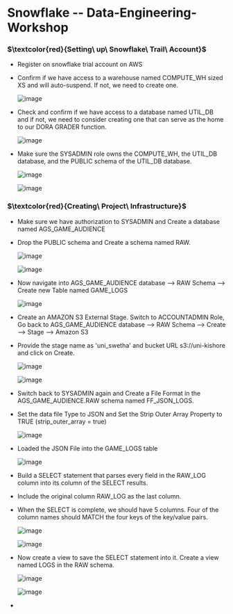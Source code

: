 # Snowflake -- Data-Engineering-Workshop

### $\textcolor{red}{Setting\ up\ Snowflake\ Trail\ Account\}$
* Register on snowflake trial account on AWS
* Confirm if we have access to a warehouse named COMPUTE_WH sized XS and will auto-suspend. If not, we need to create one. 

  ![image](https://github.com/swethamurthy25/Snowflake---Data-Engineering-Workshop/assets/112581595/61c556d7-a5a8-4579-9d64-476d4888727e)


* Check and confirm if we have access to a database named UTIL_DB and if not, we need to consider creating one that can serve as the home to our DORA GRADER function.
  
  ![image](https://github.com/swethamurthy25/Snowflake---Data-Engineering-Workshop/assets/112581595/2bfebc85-4c26-4f96-ad1a-3492c7bb0793)

* Make sure the SYSADMIN role owns the COMPUTE_WH, the UTIL_DB database, and the PUBLIC schema of the UTIL_DB database.
  
  ![image](https://github.com/swethamurthy25/Snowflake---Data-Engineering-Workshop/assets/112581595/d3e06f66-1ee8-42d3-aec9-d1b1040dd144)

  ![image](https://github.com/swethamurthy25/Snowflake---Data-Engineering-Workshop/assets/112581595/670f5b0f-24a1-46a8-ab41-dd5a7af58a87)


### $\textcolor{red}{Creating\ Project\ Infrastructure\}$
* Make sure we have authorization to SYSADMIN and Create a database named AGS_GAME_AUDIENCE
* Drop the PUBLIC schema and Create a schema named RAW.

  ![image](https://github.com/swethamurthy25/Snowflake---Data-Engineering-Workshop/assets/112581595/5b208992-7e38-43fc-a7fb-189dfc75ae18)

  ![image](https://github.com/swethamurthy25/Snowflake---Data-Engineering-Workshop/assets/112581595/c89b247a-0d0c-4764-9b75-19d91578611e)

* Now navigate into AGS_GAME_AUDIENCE database --> RAW Schema --> Create new Table named GAME_LOGS

   ![image](https://github.com/swethamurthy25/Snowflake---Data-Engineering-Workshop/assets/112581595/35cebf8b-c367-44b1-bcb7-fcca714c67a6)

* Create an AMAZON S3 External Stage. Switch to ACCOUNTADMIN Role, Go back to AGS_GAME_AUDIENCE database --> RAW Schema --> Create --> Stage --> Amazon S3
* Provide the stage name as 'uni_swetha' and bucket URL s3://uni-kishore and click on Create.

   ![image](https://github.com/swethamurthy25/Snowflake---Data-Engineering-Workshop/assets/112581595/d72ad4cc-c145-4e86-bdf6-49c3a9f7721c)

   ![image](https://github.com/swethamurthy25/Snowflake---Data-Engineering-Workshop/assets/112581595/f88aceaa-fd80-4136-8b0a-39b9eac3b857)

* Switch back to SYSADMIN again and Create a File Format in the AGS_GAME_AUDIENCE.RAW schema named FF_JSON_LOGS.
* Set the data file Type to JSON and Set the Strip Outer Array Property to TRUE (strip_outer_array = true)

   ![image](https://github.com/swethamurthy25/Snowflake---Data-Engineering-Workshop/assets/112581595/57a15617-c02b-43da-ae3f-bb010641077a)

* Loaded the JSON File into the GAME_LOGS table

   ![image](https://github.com/swethamurthy25/Snowflake---Data-Engineering-Workshop/assets/112581595/b36385cc-c17c-4151-8a18-099e6e3324a4)

* Build a SELECT statement that parses every field in the RAW_LOG column into its column of the SELECT results.
* Include the original column RAW_LOG as the last column. 
* When the SELECT is complete, we should have 5 columns.  Four of the column names should MATCH the four keys of the key/value pairs.

   ![image](https://github.com/swethamurthy25/Snowflake---Data-Engineering-Workshop/assets/112581595/53536c12-9b18-4c5f-b462-01eae20bac88)


   ![image](https://github.com/swethamurthy25/Snowflake---Data-Engineering-Workshop/assets/112581595/6bac7607-5d93-4d71-a983-bec2064a5f9a)


* Now create a view to save the SELECT statement into it. Create a view named LOGS in the RAW schema. 

   ![image](https://github.com/swethamurthy25/Snowflake---Data-Engineering-Workshop/assets/112581595/dd0114d0-1fa9-4e6b-a90a-82cd21ce4876)

   ![image](https://github.com/swethamurthy25/Snowflake---Data-Engineering-Workshop/assets/112581595/660863ee-3ebe-4841-802c-c012f38f5a6b)


  

* 







